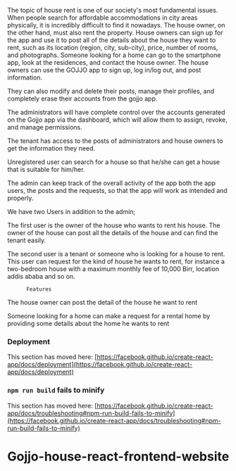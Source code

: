 The topic of house rent is one of our society's most fundamental issues. When people search for affordable accommodations in city areas physically, it is incredibly difficult to find it nowadays. The house owner, on the other hand, must also rent the property. House owners can sign up for the app and use it to post all of the details about the house they want to rent, such as its location (region, city, sub-city), price, number of rooms, and photographs. Someone looking for a home can go to the smartphone app, look at the residences, and contact the house owner.
The house owners can use the GOJJO app to sign up, log in/log out, and post information.

They can also modify and delete their posts, manage their profiles, and completely erase their accounts from the gojjo app.

The administrators will have complete control over the accounts generated on the Gojjo app via the dashboard, which will allow them to assign, revoke, and manage permissions.

The tenant has access to the posts of administrators and house owners to get the information they need.

Unregistered user can search for a house so that he/she can get a house that is suitable for him/her.

The admin can keep track of the overall activity of the app both the app users, the posts and the requests, so that the app will work as intended and properly.

We have two Users in addition to the admin;

The first user is the owner of the house who wants to rent his house. The owner of the house can post all the details of the house and can find the tenant easily.

The second user is a tenant or someone who is looking for a house to rent. This user can request for the kind of house he wants to rent, for instance a two-bedroom house with a maximum monthly fee of 10,000 Birr, location addis ababa and so on.

          Features
The house owner can post the detail of the house he want to rent

Someone looking for a home can make a request for a rental home by providing some details about the home he wants to rent

### Deployment

This section has moved here: [https://facebook.github.io/create-react-app/docs/deployment](https://facebook.github.io/create-react-app/docs/deployment)

### `npm run build` fails to minify

This section has moved here: [https://facebook.github.io/create-react-app/docs/troubleshooting#npm-run-build-fails-to-minify](https://facebook.github.io/create-react-app/docs/troubleshooting#npm-run-build-fails-to-minify)
# Gojjo-house-react-frontend-website
